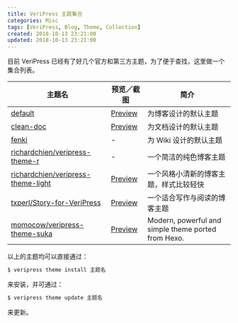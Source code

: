 ```yaml
---
title: VeriPress 主题集合
categories: Misc
tags: [VeriPress, Blog, Theme, Collection]
created: 2018-10-13 23:21:00
updated: 2018-10-13 23:21:00
---
```


目前 VeriPress 已经有了好几个官方和第三方主题，为了便于查找，这里做一个集合列表。

| 主题名 | 预览／截图 | 简介 |
| ----- | ------- | ----- |
| [default] | [Preview][default-preview] | 为博客设计的默认主题 |
| [clean-doc] | [Preview][clean-doc-preview] | 为文档设计的默认主题 |
| [fenki] | - | 为 Wiki 设计的默认主题 |
| [richardchien/veripress-theme-r] | - | 一个简洁的纯色博客主题 |
| [richardchien/veripress-theme-light] | [Preview](https://stdrc.cc) | 一个风格小清新的博客主题，样式比较轻快 |
| [txperl/Story-for-VeriPress] | [Preview](https://yumoe.com) | 一个适合写作与阅读的博客主题 |
| [momocow/veripress-theme-suka] | [Preview](http://momocow.me/veripress-theme-suka/) | Modern, powerful and simple theme ported from Hexo. |

[default]: https://github.com/veripress/themes/tree/default
[default-preview]: https://veripress.github.io/demo/
[clean-doc]: https://github.com/veripress/themes/tree/clean-doc
[clean-doc-preview]: https://veripress.github.io/docs/
[fenki]: https://github.com/veripress/themes/tree/fenki
[richardchien/veripress-theme-r]: https://github.com/richardchien/veripress-theme-r
[richardchien/veripress-theme-light]: https://github.com/richardchien/veripress-theme-light
[txperl/Story-for-VeriPress]: https://github.com/txperl/Story-for-VeriPress
[momocow/veripress-theme-suka]: https://github.com/momocow/veripress-theme-suka

以上的主题均可以直接通过：

```bash
$ veripress theme install 主题名
```

来安装，并可通过：

```bash
$ veripress theme update 主题名
```

来更新。
